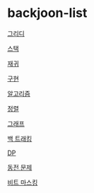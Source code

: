 # backjoon-list

[그리디]()

[스택]()


[재귀]()

[구현]()

[알고리즘]()

[정렬]()

[그래프]()

[백 트래킹]()

[DP]()

[동전 문제]()

[비트 마스킹]()

